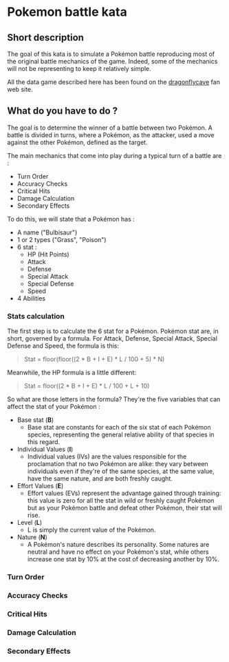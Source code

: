 # Pokemon battle kata

## Short description

The goal of this kata is to simulate a Pokémon battle reproducing most of the original battle mechanics of the game.
Indeed, some of the mechanics will not be representing to keep it relatively simple.

All the data game described here has been found on the [dragonflycave](https://www.dragonflycave.com/mechanics/stat) fan web site.

## What do you have to do ?

The goal is to determine the winner of a battle between two Pokémon.
A battle is divided in turns, where a Pokémon, as the attacker, used a move against the other Pokémon, defined as the target.

The main mechanics that come into play during a typical turn of a battle are :
* Turn Order
* Accuracy Checks
* Critical Hits
* Damage Calculation
* Secondary Effects

To do this, we will state that a Pokémon has :
* A name ("Bulbisaur")
* 1 or 2 types ("Grass", "Poison")
* 6 stat :
    * HP (Hit Points)
    * Attack
    * Defense
    * Special Attack
    * Special Defense
    * Speed
* 4 Abilities

### Stats calculation

The first step is to calculate the 6 stat for a Pokémon.
Pokémon stat are, in short, governed by a formula. For Attack, Defense, Special Attack, Special Defense and Speed, the formula is this:
> Stat = floor(floor((2 * B + I + E) * L / 100 + 5) * N)

Meanwhile, the HP formula is a little different:
> Stat = floor((2 * B + I + E) * L / 100 + L + 10)

So what are those letters in the formula? They're the five variables that can affect the stat of your Pokémon :
* Base stat (**B**)
    * Base stat are constants for each of the six stat of each Pokémon species, representing the general relative ability of that species in this regard.
* Individual Values (**I**)
    * Individual values (IVs) are the values responsible for the proclamation that no two Pokémon are alike: they vary between individuals even if they're of the same species, at the same value, have the same nature, and are both freshly caught.
* Effort Values (**E**)
    * Effort values (EVs) represent the advantage gained through training: this value is zero for all the stat in wild or freshly caught Pokémon but as your Pokémon battle and defeat other Pokémon, their stat will rise.
* Level (**L**)
    * L is simply the current value of the Pokémon.
* Nature (**N**)
    * A Pokémon's nature describes its personality. Some natures are neutral and have no effect on your Pokémon's stat, while others increase one stat by 10% at the cost of decreasing another by 10%.

### Turn Order

### Accuracy Checks

### Critical Hits

### Damage Calculation

### Secondary Effects